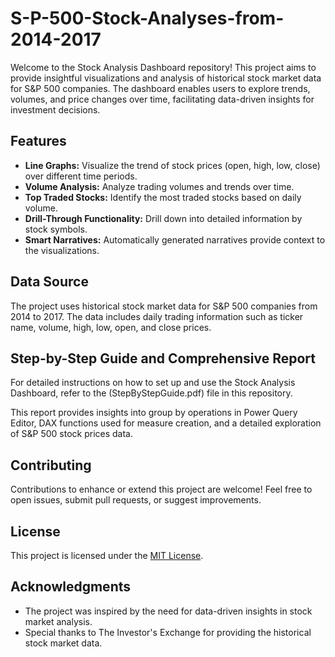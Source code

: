 # S-P-500-Stock-Analyses-from-2014-2017

Welcome to the Stock Analysis Dashboard repository! This project aims to provide insightful visualizations and analysis of historical stock market data for S&P 500 companies. The dashboard enables users to explore trends, volumes, and price changes over time, facilitating data-driven insights for investment decisions.

## Features

- **Line Graphs:** Visualize the trend of stock prices (open, high, low, close) over different time periods.
- **Volume Analysis:** Analyze trading volumes and trends over time.
- **Top Traded Stocks:** Identify the most traded stocks based on daily volume.
- **Drill-Through Functionality:** Drill down into detailed information by stock symbols.
- **Smart Narratives:** Automatically generated narratives provide context to the visualizations.

## Data Source

The project uses historical stock market data for S&P 500 companies from 2014 to 2017. The data includes daily trading information such as ticker name, volume, high, low, open, and close prices.

## Step-by-Step Guide and Comprehensive Report

For detailed instructions on how to set up and use the Stock Analysis Dashboard, refer to the (StepByStepGuide.pdf) file in this repository.

This report provides insights into group by operations in Power Query Editor, DAX functions used for measure creation, and a detailed exploration of S&P 500 stock prices data.

## Contributing

Contributions to enhance or extend this project are welcome! Feel free to open issues, submit pull requests, or suggest improvements.

## License

This project is licensed under the [MIT License](LICENSE).

## Acknowledgments

- The project was inspired by the need for data-driven insights in stock market analysis.
- Special thanks to The Investor's Exchange for providing the historical stock market data.

